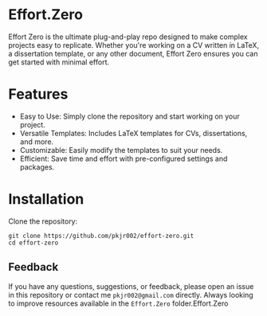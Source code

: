 # Effort.Zero
Effort Zero is the ultimate plug-and-play repo designed to make complex projects easy to replicate. Whether you're working on a CV written in LaTeX, a dissertation template, or any other document, Effort Zero ensures you can get started with minimal effort.

# Features
- Easy to Use: Simply clone the repository and start working on your project.
- Versatile Templates: Includes LaTeX templates for CVs, dissertations, and more.
- Customizable: Easily modify the templates to suit your needs.
- Efficient: Save time and effort with pre-configured settings and packages.

# Installation
Clone the repository:
```
git clone https://github.com/pkjr002/effort-zero.git
cd effort-zero
```

## Feedback
If you have any questions, suggestions, or feedback, please open an issue in this repository or contact me `pkjr002@gmail.com` directly. Always looking to improve resources available in the `Effort.Zero` folder.Effort.Zero